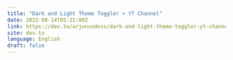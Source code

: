 ```yaml
---
title: "Dark and Light Theme Toggler + YT Channel"
date: 2022-08-14T05:31:00Z
link: https://dev.to/arjuncodess/dark-and-light-theme-toggler-yt-channel-4ikh?utm_medium=RSS&utm_source=news.12bit.vn
site: dev.to
language: English
draft: false
---
```

